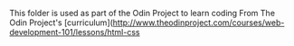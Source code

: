 This folder is used as part of the Odin Project to learn coding
From The Odin Project's [curriculum](http://www.theodinproject.com/courses/web-development-101/lessons/html-css